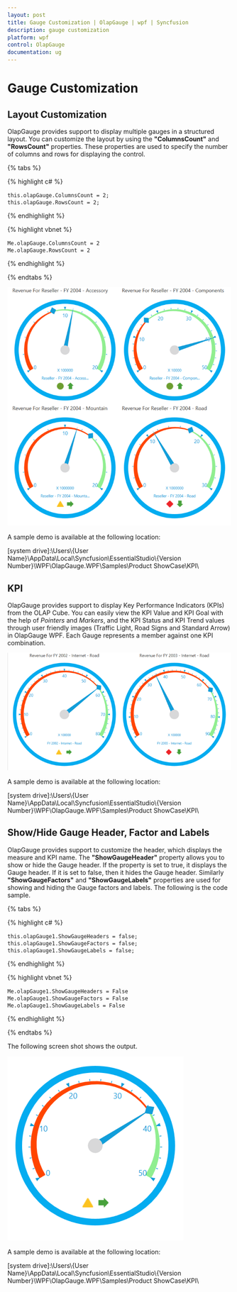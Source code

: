 ```yaml
---
layout: post
title: Gauge Customization | OlapGauge | wpf | Syncfusion
description: gauge customization
platform: wpf
control: OlapGauge
documentation: ug
---
```


# Gauge Customization

## Layout Customization

OlapGauge provides support to display multiple gauges in a structured layout. You can customize the layout by using the **"ColumnsCount"** and **"RowsCount"** properties. These properties are used to specify the number of columns and rows for displaying the control.

{% tabs %}

{% highlight c# %}
 
    this.olapGauge.ColumnsCount = 2;
    this.olapGauge.RowsCount = 2;

{% endhighlight %}

{% highlight vbnet %}
  
    Me.olapGauge.ColumnsCount = 2
    Me.olapGauge.RowsCount = 2

{% endhighlight %}

{% endtabs %}

![](Gauge-Customization_images/Gauge-Customization_img1.png)

A sample demo is available at the following location:

[system drive]:\Users\\{User Name}\AppData\Local\Syncfusion\EssentialStudio\\{Version Number}\WPF\OlapGauge.WPF\Samples\Product ShowCase\KPI\

## KPI

OlapGauge provides support to display Key Performance Indicators (KPIs) from the OLAP Cube. You can easily view the KPI Value and KPI Goal with the help of _Pointers_ and _Markers_, and the KPI Status and KPI Trend values through user friendly images (Traffic Light, Road Signs and Standard Arrow) in OlapGauge WPF. Each Gauge represents a member against one KPI combination.

![](Gauge-Customization_images/Gauge-Customization_img2.png)

A sample demo is available at the following location:

[system drive]:\Users\\{User Name}\AppData\Local\Syncfusion\EssentialStudio\\{Version Number}\WPF\OlapGauge.WPF\Samples\Product ShowCase\KPI\

## Show/Hide Gauge Header, Factor and Labels

OlapGauge provides support to customize the header, which displays the measure and KPI name. The **"ShowGaugeHeader"** property allows you to show or hide the Gauge header. If the property is set to true, it displays the Gauge header. If it is set to false, then it hides the Gauge header. Similarly **"ShowGaugeFactors"** and **"ShowGaugeLabels"** properties are used for showing and hiding the Gauge factors and labels. The following is the code sample. 

{% tabs %}

{% highlight c# %}
 
    this.olapGauge1.ShowGaugeHeaders = false;
    this.olapGauge1.ShowGaugeFactors = false;
    this.olapGauge1.ShowGaugeLabels = false;

{% endhighlight %}

{% highlight vbnet %}
  
    Me.olapGauge1.ShowGaugeHeaders = False
    Me.olapGauge1.ShowGaugeFactors = False
    Me.olapGauge1.ShowGaugeLabels = False

{% endhighlight %}

{% endtabs %}

The following screen shot shows the output.

![](Gauge-Customization_images/Gauge-Customization_img4.png)

A sample demo is available at the following location:

[system drive]:\Users\\{User Name}\AppData\Local\Syncfusion\EssentialStudio\\{Version Number}\WPF\OlapGauge.WPF\Samples\Product ShowCase\KPI\

